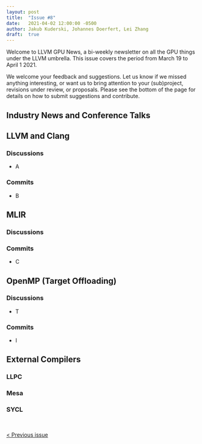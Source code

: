 ```yaml
---
layout: post
title:  "Issue #8"
date:   2021-04-02 12:00:00 -0500
author: Jakub Kuderski, Johannes Doerfert, Lei Zhang
draft:  true
---
```


Welcome to LLVM GPU News, a bi-weekly newsletter on all the GPU things under the LLVM umbrella.
This issue covers the period from March 19 to April 1 2021.

We welcome your feedback and suggestions. Let us know if we missed anything interesting, or want us to bring attention to your (sub)project, revisions under review, or proposals. Please see the bottom of the page for details on how to submit suggestions and contribute.


## Industry News and Conference Talks


##  LLVM and Clang

### Discussions

*  A

### Commits

*  B

## MLIR

### Discussions

### Commits

*  C


## OpenMP (Target Offloading)

### Discussions

 * T

### Commits

*  I

## External Compilers

### LLPC

### Mesa

### SYCL

<br/>
<p style="text-align:left;">
    <a href="{% post_url 2021-03-19-issue-8 %}"> < Previous issue</a>
    <span style="float:right;">
        <!--<a href="{% post_url 2021-04-02-issue-9 %}"> Next issue > </a>-->
    </span>
</p>
